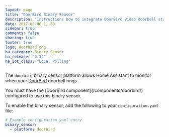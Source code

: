 ```yaml
---
layout: page
title: "DoorBird Binary Sensor"
description: "Instructions how to integrate DoorBird video doorbell state into Home Assistant."
date: 2017-08-06 11:30
sidebar: true
comments: false
sharing: true
footer: true
logo: doorbird.png
ha_category: Binary Sensor
ha_release: "0.54"
ha_iot_class: "Local Polling"
---
```


The `doorbird` binary sensor platform allows Home Assistant to monitor when your [DoorBird](http://www.doorbird.com/) doorbell rings.

<p class='note'>
  You must have the [DoorBird component](/components/doorbird/) configured to use this binary sensor.
</p>

To enable the binary sensor, add the following to your `configuration.yaml` file:

```yaml
# Example configuration.yaml entry
binary_sensor:
  - platform: doorbird
```
